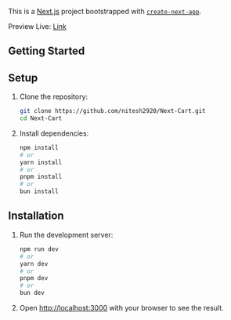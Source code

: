 This is a [Next.js](https://nextjs.org) project bootstrapped with [`create-next-app`](https://nextjs.org/docs/app/api-reference/cli/create-next-app).

Preview Live:  [Link](https://next-cart-towx.vercel.app/)

## Getting Started

## Setup

1.  Clone the repository:

    ```bash
    git clone https://github.com/nitesh2920/Next-Cart.git
    cd Next-Cart
    ```

2.  Install dependencies:

    ```bash
    npm install
    # or
    yarn install
    # or
    pnpm install
    # or
    bun install
    ```

## Installation

1.  Run the development server:

    ```bash
    npm run dev
    # or
    yarn dev
    # or
    pnpm dev
    # or
    bun dev
    ```

2.  Open [http://localhost:3000](http://localhost:3000) with your browser to see the result.
